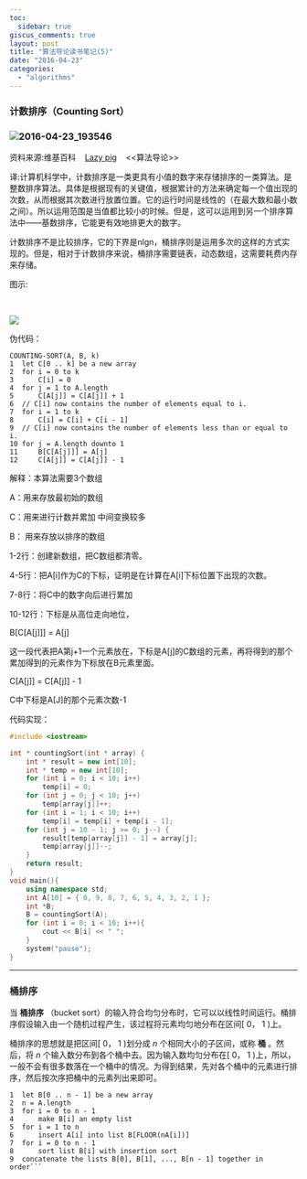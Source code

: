 ```yaml
---
toc:
  sidebar: true
giscus_comments: true
layout: post
title: "算法导论读书笔记(5)"
date: "2016-04-23"
categories: 
  - "algorithms"
---
```


### **计数排序（Counting Sort）**

### ![2016-04-23_193546](https://zhengliangliang.files.wordpress.com/2016/04/2016-04-23_193546.png)

资料来源:维基百科    [Lazy pig](http://www.cnblogs.com/sungoshawk/p/3646265.html#sec-1-1)    <<算法导论>>

译:计算机科学中，计数排序是一类更具有小值的数字来存储排序的一类算法。是整数排序算法。具体是根据现有的关键值，根据累计的方法来确定每一个值出现的次数，从而根据其次数进行放置位置。它的运行时间是线性的（在最大数和最小数之间）。所以运用范围是当值都比较小的时候。但是，这可以运用到另一个排序算法中——基数排序，它能更有效地排更大的数字。

计数排序不是比较排序，它的下界是nlgn，桶排序则是运用多次的这样的方式实现的。但是，相对于计数排序来说，桶排序需要链表，动态数组，这需要耗费内存来存储。

图示:

 

![](https://thecodevault.files.wordpress.com/2013/06/counting01.gif?w=438)

伪代码：

```
COUNTING-SORT(A, B, k)
1  let C[0 .. k] be a new array
2  for i = 0 to k
3      C[i] = 0
4  for j = 1 to A.length
5      C[A[j]] = C[A[j]] + 1
6  // C[i] now contains the number of elements equal to i.
7  for i = 1 to k
8      C[i] = C[i] + C[i - 1]
9  // C[i] now contains the number of elements less than or equal to i.
10 for j = A.length downto 1
11     B[C[A[j]]] = A[j]
12     C[A[j]] = C[A[j]] - 1
```

解释：本算法需要3个数组

A：用来存放最初始的数组

C：用来进行计数并累加 中间变换较多

B： 用来存放以排序的数组

1-2行：创建新数组，把C数组都清零。

4-5行：把A[i]作为C的下标，证明是在计算在A[i]下标位置下出现的次数。

7-8行：将C中的数字向后进行累加

10-12行：下标是从高位走向地位，

B[C[A[j]]] = A[j]

这一段代表把A第j+1一个元素放在，下标是A[j]的C数组的元素，再将得到的那个累加得到的元素作为下标放在B元素里面。

  C[A[j]] = C[A[j]] - 1

C中下标是A[J]的那个元素次数-1

代码实现：

```c++
#include <iostream>

int * countingSort(int * array) {
	int * result = new int[10];
	int * temp = new int[10];
	for (int i = 0; i < 10; i++)
		temp[i] = 0;
	for (int j = 0; j < 10; j++)
		temp[array[j]]++;
	for (int i = 1; i < 10; i++)
		temp[i] = temp[i] + temp[i - 1];
	for (int j = 10 - 1; j >= 0; j--) {
		result[temp[array[j]] - 1] = array[j];
		temp[array[j]]--;
	}
	return result;
}
void main(){
	using namespace std;
	int A[10] = { 0, 9, 8, 7, 6, 5, 4, 3, 2, 1 };
	int *B;
	B = countingSort(A);
	for (int i = 0; i < 10; i++){
		cout << B[i] << " ";
	}
	system("pause");
}
```

* * *

### **桶排序**

当 **桶排序** （bucket sort）的输入符合均匀分布时，它可以以线性时间运行。桶排序假设输入由一个随机过程产生，该过程将元素均匀地分布在区间[ 0， 1 )上。

桶排序的思想就是把区间[ 0， 1 )划分成 _n_ 个相同大小的子区间，或称 **桶** 。然后，将 _n_ 个输入数分布到各个桶中去。因为输入数均匀分布在[ 0， 1 )上，所以，一般不会有很多数落在一个桶中的情况。为得到结果，先对各个桶中的元素进行排序，然后按次序把桶中的元素列出来即可。

```BUCKET-SORT(A)
1  let B[0 .. n - 1] be a new array
2  n = A.length
3  for i = 0 to n - 1
4      make B[i] an empty list
5  for i = 1 to n
6      insert A[i] into list B[FLOOR(nA[i])]
7  for i = 0 to n - 1
8      sort list B[i] with insertion sort
9  concatenate the lists B[0], B[1], ..., B[n - 1] together in order```
